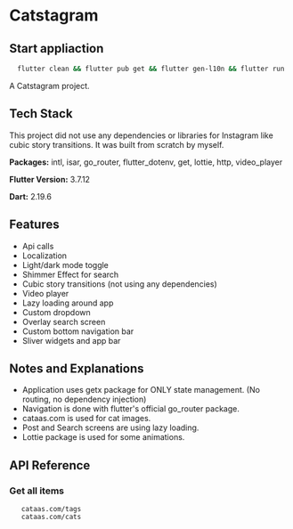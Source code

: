 # Catstagram

## Start appliaction

```bash
  flutter clean && flutter pub get && flutter gen-l10n && flutter run
```

A Catstagram project.

## Tech Stack

This project did not use any dependencies or libraries for Instagram like cubic story transitions. It was built from scratch by myself.

**Packages:** intl, isar, go_router, flutter_dotenv, get, lottie, http, video_player

**Flutter Version:** 3.7.12

**Dart:** 2.19.6

## Features

- Api calls
- Localization
- Light/dark mode toggle
- Shimmer Effect for search
- Cubic story transitions (not using any dependencies)
- Video player
- Lazy loading around app
- Custom dropdown
- Overlay search screen
- Custom bottom navigation bar
- Sliver widgets and app bar

## Notes and Explanations

- Application uses getx package for ONLY state management. (No routing, no dependency injection)
- Navigation is done with flutter's official go_router package.
- cataas.com is used for cat images.
- Post and Search screens are using lazy loading.
- Lottie package is used for some animations.

## API Reference

### Get all items

```http
   cataas.com/tags
   cataas.com/cats
```
